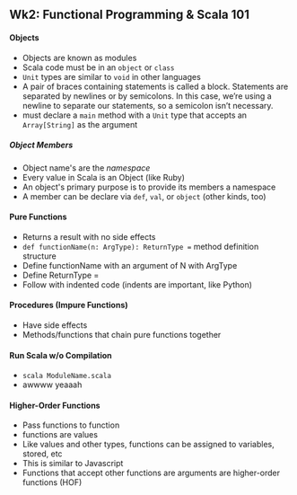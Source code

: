 ## Wk2: Functional Programming & Scala 101

#### Objects

* Objects are known as modules
* Scala code must be in an `object` or `class`
* `Unit` types are similar to `void` in other languages
* A pair of braces containing statements is called a block. Statements are separated by newlines or by semicolons. In this case, we’re using a newline to separate our statements, so a semicolon isn’t necessary.
* must declare a `main` method with a `Unit` type that accepts an `Array[String]` as the argument

##### Object Members

- Object name's are the _namespace_
- Every value in Scala is an Object (like Ruby)
- An object's primary purpose is to provide its members a namespace
- A member can be declare via `def`, `val`, or `object` (other kinds, too)

#### Pure Functions

* Returns a result with no side effects
* `def functionName(n: ArgType): ReturnType =` method definition structure
* Define functionName with an argument of N with ArgType
* Define ReturnType =
* Follow with indented code (indents are important, like Python)

#### Procedures (Impure Functions)

* Have side effects
* Methods/functions that chain pure functions together

#### Run Scala w/o Compilation

* `scala ModuleName.scala` 
* awwww yeaaah

#### Higher-Order Functions

* Pass functions to function
* functions are values
* Like values and other types, functions can be assigned to variables, stored, etc
* This is similar to Javascript
* Functions that accept other functions are arguments are higher-order functions (HOF)
